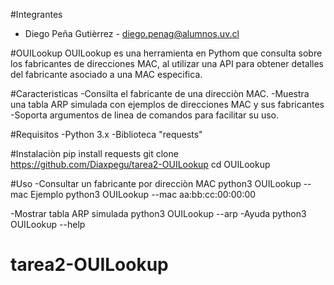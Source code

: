#Integrantes

- Diego Peña Gutièrrez - diego.penag@alumnos.uv.cl

#OUILookup
OUILookup es una herramienta en Pythom que consulta sobre los fabricantes de direcciones MAC, al utilizar una API para obtener detalles del fabricante asociado a una MAC especifica.

#Caracteristicas
-Consilta el fabricante de una direcciòn MAC.
-Muestra una tabla ARP simulada con ejemplos de direcciones MAC y sus fabricantes
-Soporta argumentos de linea de comandos para facilitar su uso.

#Requisitos
-Python 3.x
-Biblioteca "requests"

#Instalaciòn
pip install requests
git clone https://github.com/Diaxpegu/tarea2-OUILookup
cd OUILookup

#Uso
-Consultar un fabricante por direcciòn MAC
python3 OUILookup --mac <mac>
Ejemplo
python3 OUILookup --mac aa:bb:cc:00:00:00

-Mostrar tabla ARP simulada
python3 OUILookup --arp
-Ayuda
python3 OUILookup --help
# tarea2-OUILookup
